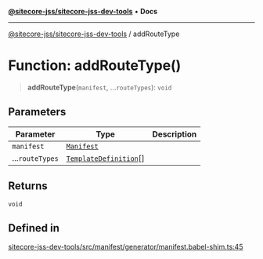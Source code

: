 [**@sitecore-jss/sitecore-jss-dev-tools**](../README.md) • **Docs**

***

[@sitecore-jss/sitecore-jss-dev-tools](../README.md) / addRouteType

# Function: addRouteType()

> **addRouteType**(`manifest`, ...`routeTypes`): `void`

## Parameters

| Parameter | Type | Description |
| ------ | ------ | ------ |
| `manifest` | [`Manifest`](../interfaces/Manifest.md) |  |
| ...`routeTypes` | [`TemplateDefinition`](../interfaces/TemplateDefinition.md)[] |  |

## Returns

`void`

## Defined in

[sitecore-jss-dev-tools/src/manifest/generator/manifest.babel-shim.ts:45](https://github.com/Sitecore/jss/blob/2c037b1db9e09367420bc13389995d0890265712/packages/sitecore-jss-dev-tools/src/manifest/generator/manifest.babel-shim.ts#L45)

